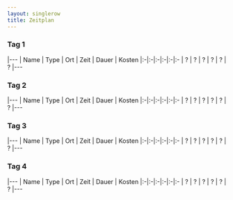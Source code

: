 ```yaml
---
layout: singlerow
title: Zeitplan
---
```


### Tag 1

|---
| Name | Type | Ort | Zeit | Dauer | Kosten
|:-|:-|:-|:-|:-|:-
| ? | ? | ? | ? | ? | ?
|---

### Tag 2

|---
| Name | Type | Ort | Zeit | Dauer | Kosten
|:-|:-|:-|:-|:-|:-
| ? | ? | ? | ? | ? | ?
|---

### Tag 3

|---
| Name | Type | Ort | Zeit | Dauer | Kosten
|:-|:-|:-|:-|:-|:-
| ? | ? | ? | ? | ? | ?
|---

### Tag 4

|---
| Name | Type | Ort | Zeit | Dauer | Kosten
|:-|:-|:-|:-|:-|:-
| ? | ? | ? | ? | ? | ?
|---
